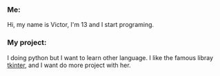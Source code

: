 ### Me:
Hi, my name is Victor, I'm 13  and I start programing.
### My project:
I doing python but I want to learn other language. I like the famous libray [tkinter](https://tkinter.com), and I want do more project with her.
